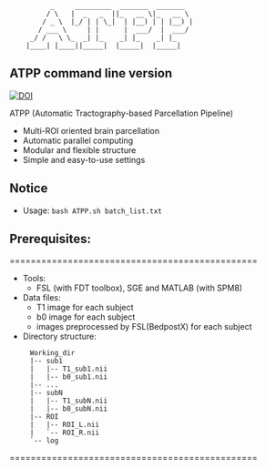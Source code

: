               _     _________  _______  _______
             / \   |  _   _  ||_   __ \|_   __ \
            / _ \  |_/ | | \_|  | |__) | | |__) |
           / ___ \     | |      |  ___/  |  ___/
         _/ /   \ \_  _| |_    _| |_    _| |_
        |____| |____||_____|  |_____|  |_____|

## ATPP command line version
[![DOI](https://zenodo.org/badge/DOI/10.5281/zenodo.239702.svg)](https://doi.org/10.5281/zenodo.239702)

ATPP (Automatic Tractography-based Parcellation Pipeline)

- Multi-ROI oriented brain parcellation
- Automatic parallel computing
- Modular and flexible structure
- Simple and easy-to-use settings

## Notice
-  Usage: `bash ATPP.sh batch_list.txt`


## Prerequisites:
===============================================

- Tools:
    - FSL (with FDT toolbox), SGE and MATLAB (with SPM8)
- Data files:
    - T1 image for each subject
    - b0 image for each subject
    - images preprocessed by FSL(BedpostX) for each subject
- Directory structure:
```
     Working_dir
     |-- sub1
     |   |-- T1_sub1.nii
     |   |-- b0_sub1.nii
     |-- ...
     |-- subN
     |   |-- T1_subN.nii
     |   |-- b0_subN.nii
     |-- ROI
     |   |-- ROI_L.nii
     |   `-- ROI_R.nii
     `-- log 
```
===============================================

